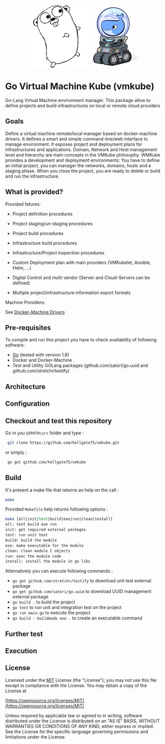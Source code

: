 <p align="center" style="width: 100%"><img width="200" height="200" src="/images/golang.png" />&nbsp;<img width="168" height="200" src="/images/docker-machine.png" /></p>

# Go Virtual Machine Kube (vmkube)

Go-Lang Virtual Machine environment manager. This package allow to define projects and build infrastructures on local or remote cloud providers


## Goals

Define a virtual machine remote/local manager based on docker-machine drivers. It defines a smart and simple command-line/web interface to manage environment. 
It exposes project and deployment plans for infrastructures and applications. 
Domain, Network and Host management level and hierarchy are main concepts in the VMKube philosophy.
WMKube provides a development and deployment environments: You have to define an initial project, you can manager the networks, domains, hosts and a staging phase. 
When you close the project, you are ready to delete or build and run the infrastructure.

## What is provided?

Provided fetures:

* Project definition procedures

* Project staging/un-staging procedures

* Project build procedures

* Infrastructure build procedures

* Infrastructure/Project inspection procedures

* Custom Deployment plan with main providers (VMKubelet, Ansible, Helm, ...)

* Digital Control and multi vendor (Server and Cloud-Servers can be defined)

* Multiple project/infrastructure information export formats

Machine Providers:

See [Docker-Machine Drivers](https://docs.docker.com/machine/drivers/)

## Pre-requisites

To compile and run this project you have to check availability of following software:
* [Go](https://golang.org/dl/) (tested with version 1.8)
* Docker and Docker-Machine
* Test and Utility GOLang packages (github.com/satori/go.uuid and github.com/stretchr/testify)


## Architecture



## Configuration


## Checkout and test this repository

Go in you `GOPATH\src` folder and type :
```sh
 git clone https://github.com/hellgate75/vmkube.git

```
or simply :
```sh
 go get github.com/hellgate75/vmkube
```


## Build

It's present a make file that returns an help on the call :

```sh
make
```
Provided `Makefile` help returns following options :
```sh
make [all|init|test|build|exe|run|clean|install]
all: test build exe run
init: get required external packages
test: run unit test
build: build the module
exe: make executable for the module
clean: clean module C objects
run: exec the module code
install: install the module in go libs
```

Alternatively you can execute following commands :
 * `go get github.com/stretchr/testify` to download unit test external package
 * `go get github.com/satori/go.uuid` to download UUID management external package
 * `go build .` to build the project
 * `go test` to run unit and integration test on the project
 * `go run main.go` to execute the project
 * `go build --buildmode exe .` to create an executable command


## Further test 




## Execution



## License

Licensed under the [MIT](/LICENSE) License (the "License");
you may not use this file except in compliance with the License.
You may obtain a copy of the License at

[https://opensource.org/licenses/MIT](https://opensource.org/licenses/MIT)

Unless required by applicable law or agreed to in writing, software
distributed under the License is distributed on an "AS IS" BASIS,
WITHOUT WARRANTIES OR CONDITIONS OF ANY KIND, either express or implied.
See the License for the specific language governing permissions and
limitations under the License.
